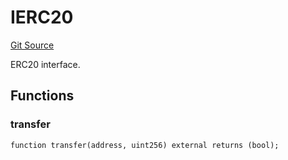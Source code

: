 # IERC20
[Git Source](https://github.com/NaniDAO/accounts/blob/42fc8acdca84a327e1f103322fde5ce32d0ac500/src/validators/PaymentValidator.sol)

ERC20 interface.


## Functions
### transfer


```solidity
function transfer(address, uint256) external returns (bool);
```

